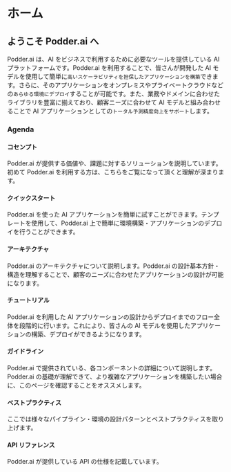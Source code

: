 # ホーム

## ようこそ Podder.ai へ
Podder.ai は、AI をビジネスで利用するために必要なツールを提供している AI プラットフォームです。Podder.ai を利用することで、皆さんが開発した AI モデルを使用して簡単に`高いスケーラビリティを担保したアプリケーションを構築`できます。さらに、そのアプリケーションをオンプレミスやプライベートクラウドなどの`あらゆる環境にデプロイ`することが可能です。また、業務やドメインに合わせたライブラリを豊富に揃えており、顧客ニーズに合わせて AI モデルと組み合わせることで AI アプリケーションとしての`トータル予測精度向上をサポート`します。

### Agenda
#### コセンプト
Podder.ai が提供する価値や、課題に対するソリューションを説明しています。初めて Podder.ai を利用する方は、こちらをご覧になって頂くと理解が深まります。

#### クイックスタート
Podder.ai を使った AI アプリケーションを簡単に試すことができます。テンプレートを使用して、Podder.ai 上で簡単に環境構築・アプリケーションのデプロイを行うことができます。

#### アーキテクチャ
Podder.ai のアーキテクチャについて説明します。Podder.ai の設計基本方針・構造を理解することで、顧客のニーズに合わせたアプリケーションの設計が可能になります。

#### チュートリアル
Podder.ai を利用した AI アプリケーションの設計からデプロイまでのフロー全体を段階的に行います。これにより、皆さんの AI モデルを使用したアプリケーションの構築、デプロイができるようになります。

#### ガイドライン
Podder.ai で提供されている、各コンポーネントの詳細について説明します。Podder.ai の基礎が理解できて、より複雑なアプリケーションを構築したい場合に、このページを確認することをオススメします。

#### ベストプラクティス
ここでは様々なパイプライン・環境の設計パターンとベストプラクティスを取り上げます。

#### API リファレンス
Podder.ai が提供している API の仕様を記載しています。